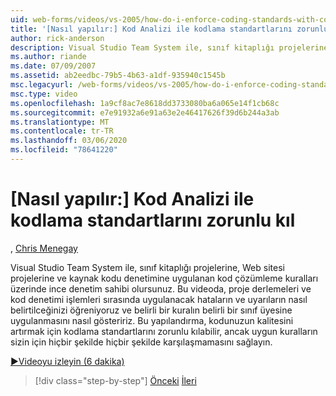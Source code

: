 ```yaml
---
uid: web-forms/videos/vs-2005/how-do-i-enforce-coding-standards-with-code-analysis
title: '[Nasıl yapılır:] Kod Analizi ile kodlama standartlarını zorunlu kıl | Microsoft Docs'
author: rick-anderson
description: Visual Studio Team System ile, sınıf kitaplığı projelerine, Web sitesi projelerine ve kaynak kodu Co... için uygulanan kod çözümleme kuralları üzerinde ince denetim sahibi olursunuz.
ms.author: riande
ms.date: 07/09/2007
ms.assetid: ab2eedbc-79b5-4b63-a1df-935940c1545b
msc.legacyurl: /web-forms/videos/vs-2005/how-do-i-enforce-coding-standards-with-code-analysis
msc.type: video
ms.openlocfilehash: 1a9cf8ac7e8618dd3733080ba6a065e14f1cb68c
ms.sourcegitcommit: e7e91932a6e91a63e2e46417626f39d6b244a3ab
ms.translationtype: MT
ms.contentlocale: tr-TR
ms.lasthandoff: 03/06/2020
ms.locfileid: "78641220"
---
```

# <a name="how-do-i-enforce-coding-standards-with-code-analysis"></a>[Nasıl yapılır:] Kod Analizi ile kodlama standartlarını zorunlu kıl

, [Chris Menegay](https://twitter.com/CMenegay)

Visual Studio Team System ile, sınıf kitaplığı projelerine, Web sitesi projelerine ve kaynak kodu denetimine uygulanan kod çözümleme kuralları üzerinde ince denetim sahibi olursunuz. Bu videoda, proje derlemeleri ve kod denetimi işlemleri sırasında uygulanacak hataların ve uyarıların nasıl belirtilceğinizi öğreniyoruz ve belirli bir kuralın belirli bir sınıf üyesine uygulanmasını nasıl gösteririz. Bu yapılandırma, kodunuzun kalitesini artırmak için kodlama standartlarını zorunlu kılabilir, ancak uygun kuralların sizin için hiçbir şekilde hiçbir şekilde karşılaşmamasını sağlayın.

[&#9654;Videoyu izleyin (6 dakika)](https://channel9.msdn.com/Blogs/ASP-NET-Site-Videos/how-do-i-enforce-coding-standards-with-code-analysis)

> [!div class="step-by-step"]
> [Önceki](how-do-i-set-up-distributed-load-testing-for-high-volume-tests.md)
> [İleri](how-do-i-use-generic-tests.md)
